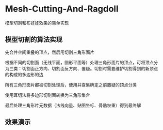 # Mesh-Cutting-And-Ragdoll
模型切割和布娃娃效果的简单实现

## 模型切割的算法实现
先合并空间重叠的顶点，然后用切割三角形面片

根据不同的切割面（无线平面，圆形平面等）处理三角形面片的顶点，可将顶点分为三类：切割面正方向、切割面反方向、置疑。切割时需要维护切割得到的新顶点的构成的多边形的边

所有三角形面片都被切割处理后，使用并查集确定之前置疑的顶点分类

使用耳切法将多边形切割面转换为三角形集合

最后处理三角形片元数据（法线向量、贴图坐标、骨骼权重）得到最终解

## 效果演示


